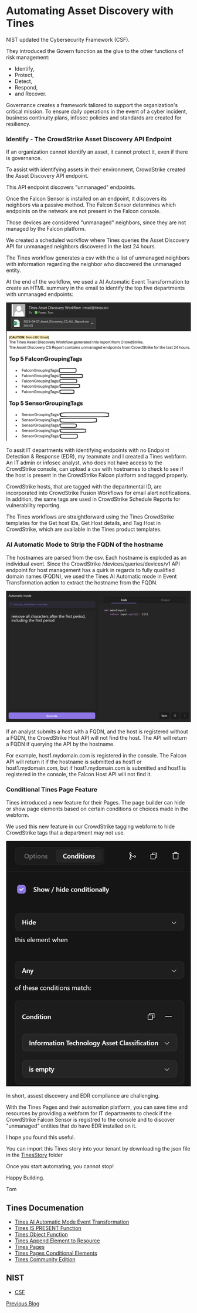 # Automating Asset Discovery with Tines
NIST updated the Cybersecurity Framework (CSF).  

They introduced the Govern function as the glue to the other functions of risk management:

- Identify,
- Protect,
- Detect,
- Respond,
- and Recover.

Governance creates a framework taliored to support the organization's critical mission. To ensure daily operations in the event of a cyber incident, business continuity plans, infosec policies and standards are created for resiliency.

### Identify - The CrowdStrike Asset Discovery API Endpoint
If an organization cannot identify an asset, it cannot protect it, even if there is governance.  

To assist with identifying assets in their environment, CrowdStrike created the Asset Discovery API endpoint.

This API endpoint discovers "unmanaged" endpoints.

Once the Falcon Sensor is installed on an endpoint, it discovers its neighbors via a passive method.  The Falcon Sensor determines which endpoints on the network are not present in the Falcon console. 

Those devices are considered "unmanaged" neighbors, since they are not managed by the Falcon platform.

We created a scheduled workflow where Tines queries the Asset Discovery API for unmanaged neighbors discovered in the last 24 hours.  

The Tines workflow generates a csv with the a list of unmanaged neighbors with information regarding the neighbor who discovered the unmanaged entity.

At the end of the workflow, we used a AI Automatic Event Transformation to create an HTML summary in the email to identify the top five departments with unmanaged endpoints:

<img src="./images/AI-Automatic-Mode-HTML-Summary.png">

To assit IT departments with identifying endpoints with no Endpoint Detection & Response (EDR), my teammate and I created a Tines webform.  An IT admin or infosec analyst, who does not have access to the CrowdStrike console, can upload a csv with hostnames to check to see if the host is present in the CrowdStrike Falcon platform and tagged properly.

CrowdStrike hosts, that are tagged with the departmental ID, are incorporated into CrowdStrike Fusion Workflows for email alert notifications. In addition, the same tags are used in CrowdStrike Schedule Reports for vulnerability reporting. 

The Tines workflows are straightforward using the Tines CrowdStrike templates for the Get host IDs, Get Host details, and Tag Host in CrowdStrike, which are available in the Tines product templates.

### AI Automatic Mode to Strip the FQDN of the hostname

The hostnames are parsed from the csv. Each hostname is exploded as an individual event.  Since the CrowdStrike /devices/queries/devices/v1 API endpoint for host management has a quirk in regards to fully qualified domain names (FQDN), we used the Tines AI Automatic mode in Event Transformation action to extract the hostname from the FQDN.

<img src="./images/AI-Automatic-Mode-StripFQDN.png">

If an analyst submits a host with a FQDN, and the host is registered without a FQDN, the CrowdStrike Host API will not find the host.  The API will return a FQDN if querying the API by the hostname.

For example, host1.mydomain.com is registered in the console.  The Falcon API will return it if the hostname is submitted as host1 or host1.mydomain.com, but if host1.mydomain.com is submitted and host1 is registered in the console, the Falcon Host API will not find it.

### Conditional Tines Page Feature

Tines introduced a new feature for their Pages.  The page builder can hide or show page elements based on certain conditions or choices made in the webform.

We used this new feature in our CrowdStrike tagging webform to hide CrowdStrike tags that a department may not use.

<img src="./images/Tines-Pages-Conditions-2.png">

In short, assest discovery and EDR compliance are challenging. 

With the Tines Pages and their automation platform, you can save time and resources by providing a webform for IT departments to check if the CrowdStrike Falcon Sensor is registred to the console and to discover "unmanaged" entities that do have EDR installed on it.

I hope you found this useful.  

You can import this Tines story into your tenant by downloading the json file in the [TinesStory](https://github.com/AutomateSecOps/EDgaR-Utility/tree/main/TinesStory) folder

Once you start automating, you cannot stop!

Happy Building.

Tom

## Tines Documenation
- [Tines AI Automatic Mode Event Transformation](https://www.tines.com/docs/actions/types/event-transformation/automatic//)
- [Tines IS PRESENT Function](https://www.tines.com/docs/formulas/functions/is-present/)
- [Tines Object Function](https://www.tines.com/docs/formulas/functions/object/)
- [Tines Append Element to Resource](https://www.tines.com/api/resources/append-element/)
- [Tines Pages](https://www.tines.com/docs/pages/)
- [Tines Pages Conditional Elements](https://www.tines.com/docs/pages/conditional-page-elements/)
- [Tines Community Edition](https://www.tines.com/pricing/)

## NIST
- [CSF](https://www.nist.gov/cyberframework)

[Previous Blog](https://umbrella.automatesecops.com/)
